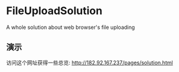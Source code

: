 # FileUploadSolution
A whole solution about web browser's file uploading

## 演示
访问这个网址获得一些总览: <a href="http://182.92.167.237/pages/solution.html">http://182.92.167.237/pages/solution.html</a>
